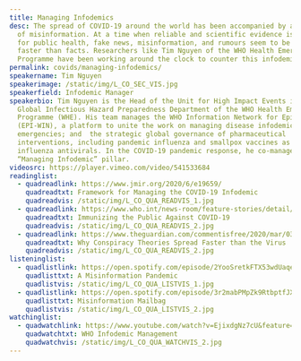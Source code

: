 ```yaml
---
title: Managing Infodemics
desc: The spread of COVID-19 around the world has been accompanied by a deluge
  of misinformation. At a time when reliable and scientific evidence is crucial
  for public health, fake news, misinformation, and rumours seem to be spreading
  faster than facts. Researchers like Tim Nguyen of the WHO Health Emergencies
  Programme have been working around the clock to counter this infodemic.
permalink: covids/managing-infodemics/
speakername: Tim Nguyen
speakerimage: /static/img/L_CO_SEC_VIS.jpg
speakerfield: Infodemic Manager
speakerbio: Tim Nguyen is the Head of the Unit for High Impact Events in the
  Global Infectious Hazard Preparedness Department of the WHO Health Emergencies
  Programme (WHE). His team manages the WHO Information Network for Epidemics
  (EPI-WIN), a platform to unite the work on managing disease infodemics during
  emergencies; and  the strategic global governance of pharmaceutical
  interventions, including pandemic influenza and smallpox vaccines as well as
  influenza antivirals. In the COVID-19 pandemic response, he co-manages the
  “Managing Infodemic” pillar.
videosrc: https://player.vimeo.com/video/541533684
readinglist:
  - quadreadlink: https://www.jmir.org/2020/6/e19659/
    quadreadtxt: Framework for Managing the COVID-19 Infodemic
    quadreadvis: /static/img/L_CO_QUA_READVIS_1.jpg
  - quadreadlink: https://www.who.int/news-room/feature-stories/detail/immunizing-the-public-against-misinformation
    quadreadtxt: Immunizing the Public Against COVID-19
    quadreadvis: /static/img/L_CO_QUA_READVIS_2.jpg
  - quadreadlink: https://www.theguardian.com/commentisfree/2020/mar/03/coronavirus-conspiracy-theories-virus-social-media
    quadreadtxt: Why Conspiracy Theories Spread Faster than the Virus
    quadreadvis: /static/img/L_CO_QUA_READVIS_2.jpg
listeninglist:
  - quadlistlink: https://open.spotify.com/episode/2YooSretkFTX53wdUaqepa
    quadlisttxt: A Misinformation Pandemic
    quadlistvis: /static/img/L_CO_QUA_LISTVIS_1.jpg
  - quadlistlink: https://open.spotify.com/episode/3r2mabPMpZk9RtbptfJXGa
    quadlisttxt: Misinformation Mailbag
    quadlistvis: /static/img/L_CO_QUA_LISTVIS_2.jpg
watchinglist:
  - quadwatchlink: https://www.youtube.com/watch?v=EjixdgNz7cU&feature=youtu.be&ab_channel=purnatt
    quadwatchtxt: WHO Infodemic Management
    quadwatchvis: /static/img/L_CO_QUA_WATCHVIS_2.jpg
---
```

